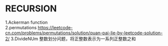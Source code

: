   # RECURSION   
  1.Ackerman function  
  2.permutations  https://leetcode-cn.com/problems/permutations/solution/quan-pai-lie-by-leetcode-solution-2/
  3.DivideNUm 整数划分问题，将正整数表示为一系列正整数之和
